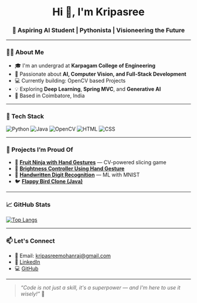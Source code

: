 <h1 align="center">Hi 👋, I'm Kripasree</h1>
<h3 align="center">🚀 Aspiring AI Student | Pythonista | Visioneering the Future</h3>

---

### 👩‍💻 About Me
- 🎓 I'm an undergrad at **Karpagam College of Engineering**
- 🤖 Passionate about **AI, Computer Vision, and Full-Stack Development**
- 💻 Currently building: OpenCV based Projects
- 💡 Exploring **Deep Learning**, **Spring MVC**, and **Generative AI**
- 📌 Based in Coimbatore, India

---

### 🔧 Tech Stack
![Python](https://img.shields.io/badge/Python-3776AB?style=for-the-badge&logo=python&logoColor=white)
![Java](https://img.shields.io/badge/Java-ED8B00?style=for-the-badge&logo=java&logoColor=white)
![OpenCV](https://img.shields.io/badge/OpenCV-27338e?style=for-the-badge&logo=opencv&logoColor=white)
![HTML](https://img.shields.io/badge/HTML-E44D26?style=for-the-badge&logo=html5&logoColor=white)
![CSS](https://img.shields.io/badge/CSS-264de4?style=for-the-badge&logo=css3&logoColor=white)

---

### 🧠 Projects I’m Proud Of
- 🍉 [**Fruit Ninja with Hand Gestures**](https://github.com/thekripaverse/Fruit_ninja) — CV-powered slicing game
- 🧊 [**Brightness Controller Using Hand Gesture**](https://github.com/thekripaverse/OpenCV-Project)
- 🧠 [**Handwritten Digit Recognition**](https://github.com/thekripaverse/Handwritten-Digit-Recognition) — ML with MNIST
- 🐦 [**Flappy Bird Clone (Java)**](https://github.com/thekripaverse/Flappy_Bird)

---

### 📈 GitHub Stats
[![Top Langs](https://github-readme-stats.vercel.app/api/top-langs/?username=thekripaverse&layout=compact&theme=radical)](https://github.com/thekripaverse)

---

### 📫 Let's Connect
- 📧 Email: [kripasreemohanraj@gmail.com](mailto:kripasreemohanraj@gmail.com)
- 🔗 [LinkedIn](https://www.linkedin.com/in/kripa-sree-m/)
- 💻 [GitHub](https://github.com/thekripaverse)

---

> *“Code is not just a skill, it's a superpower — and I'm here to use it wisely!”* 🌟

